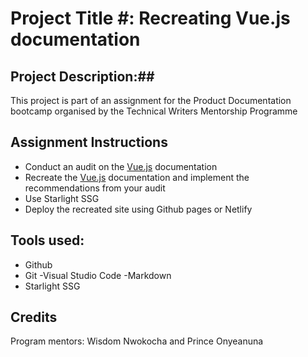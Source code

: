 # Project Title #: Recreating Vue.js documentation

## Project Description:## 

This project is part of an assignment for the Product Documentation bootcamp organised by the Technical Writers Mentorship Programme 

## Assignment Instructions ##
- Conduct an audit on the [Vue.js](https://vuejs.org/)  documentation
- Recreate the [Vue.js](https://vuejs.org/) documentation and implement the recommendations from your audit
- Use Starlight SSG
- Deploy the recreated site using Github pages or Netlify

## Tools used: ## 
- Github 
- Git
-Visual Studio Code
-Markdown
- Starlight SSG

## Credits ##  
Program mentors: Wisdom Nwokocha  and Prince Onyeanuna 

